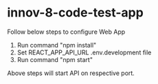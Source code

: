 # innov-8-code-test-app

Follow below steps to configure Web App
 1. Run command "npm install"
 2. Set REACT_APP_API_URL .env.development file
 3. Run command "npm start"

Above steps will start API on respective port.